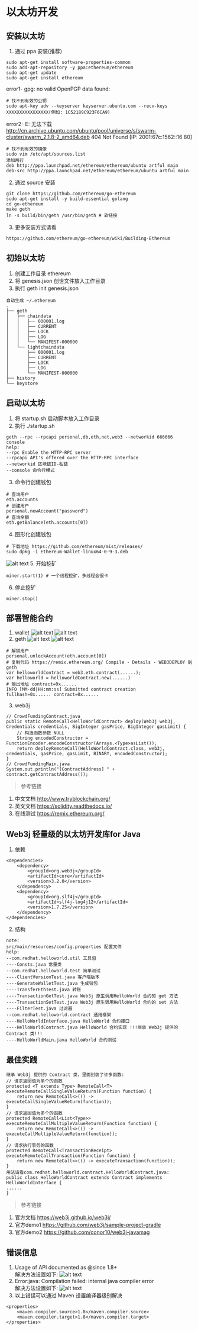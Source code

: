 # 以太坊开发

## 安装以太坊
1. 通过 ppa 安装(推荐)
```
sudo apt-get install software-properties-common
sudo add-apt-repository -y ppa:ethereum/ethereum
sudo apt-get update
sudo apt-get install ethereum
```
error1- gpg: no valid OpenPGP data found:  
```
# 找不到有效的公钥
sudo apt-key adv --keyserver keyserver.ubuntu.com --recv-keys XXXXXXXXXXXXXXXX(例如: 1C52189C923F6CA9)
```
error2- E: 无法下载 http://cn.archive.ubuntu.com/ubuntu/pool/universe/s/swarm-cluster/swarm_2.1.8-2_amd64.deb  404  Not Found [IP: 2001:67c:1562::16 80]
  ```
# 找不到有效的镜像
sudo vim /etc/apt/sources.list
添加两行
deb http://ppa.launchpad.net/ethereum/ethereum/ubuntu artful main
deb-src http://ppa.launchpad.net/ethereum/ethereum/ubuntu artful main
```
2. 通过 source 安装
```
git clone https://github.com/ethereum/go-ethereum
sudo apt-get install -y build-essential golang
cd go-ethereum
make geth
ln -s build/bin/geth /usr/bin/geth # 软链接
```
3. 更多安装方式请看
```
https://github.com/ethereum/go-ethereum/wiki/Building-Ethereum
```

## 初始以太坊
1. 创建工作目录 ethereum
2. 将 genesis.json 创世文件放入工作目录
2. 执行 geth init genesis.json
```
自动生成 ~/.ethereum
.
├── geth
│   ├── chaindata
│   │   ├── 000001.log
│   │   ├── CURRENT
│   │   ├── LOCK
│   │   ├── LOG
│   │   └── MANIFEST-000000
│   └── lightchaindata
│       ├── 000001.log
│       ├── CURRENT
│       ├── LOCK
│       ├── LOG
│       └── MANIFEST-000000
├── history
└── keystore
```

## 启动以太坊
1. 将 startup.sh 启动脚本放入工作目录
2. 执行 ./startup.sh
```
geth --rpc --rpcapi personal,db,eth,net,web3 --networkid 666666 console
help:
--rpc Enable the HTTP-RPC server
--rpcapi API's offered over the HTTP-RPC interface
--networkid 区块链ID-私链
--console 命令行模式
```
3. 命令行创建钱包
```
# 查询用户
eth.accounts
# 创建用户
personal.newAccount("password")
# 查询余额
eth.getBalance(eth.accounts[0])
```
4. 图形化创建钱包  
```
# 下载地址 https://github.com/ethereum/mist/releases/
sudo dpkg -i Ethereum-Wallet-linux64-0-9-3.deb
```
![alt text](docs/1.png "title")
5. 开始挖矿
```
miner.start(1) # 一个线程挖矿，多线程会很卡
```
6. 停止挖矿
```
miner.stop()
```

## 部署智能合约
1. wallet
![alt text](docs/2.png "title")
![alt text](docs/3.png "title")
2. geth
![alt text](docs/4.png "title")
![alt text](docs/5.png "title")
```
# 解锁用户
personal.unlockAccount(eth.account[0])
# 复制代码 https://remix.ethereum.org/ Compile - Details - WEB3DEPLOY 到 geth
var helloworldContract = web3.eth.contract(......);
var helloworld = helloworldContract.new(......)
# 输出地址 contract=0x......
INFO [MM-dd|HH:mm:ss] Submitted contract creation              fullhash=0x...... contract=0x......
```
3. web3j
``` com.redhat.helloworld.contract
// CrowdFundingContract.java
public static RemoteCall<HelloWorldContract> deploy(Web3j web3j, Credentials credentials, BigInteger gasPrice, BigInteger gasLimit) {
    // 构造函数参数 NULL
    String encodedConstructor = FunctionEncoder.encodeConstructor(Arrays.<Type>asList());
    return deployRemoteCall(HelloWorldContract.class, web3j, credentials, gasPrice, gasLimit, BINARY, encodedConstructor);
}
// CrowdFundingMain.java
System.out.println("[ContractAddress] " + contract.getContractAddress());
```
> 参考链接
  1. 中文文档 http://www.tryblockchain.org/
  2. 英文文档 https://solidity.readthedocs.io/
  3. 在线测试 https://remix.ethereum.org/

## Web3j 轻量级的以太坊开发库for Java
1. 依赖
```
<dependencies>
	<dependency>
		<groupId>org.web3j</groupId>
		<artifactId>core</artifactId>
		<version>3.2.0</version>
	</dependency>
	<dependency>
		<groupId>org.slf4j</groupId>
		<artifactId>slf4j-log4j12</artifactId>
		<version>1.7.25</version>
	</dependency>
</dependencies>
```
2. 结构
```
note:
src/main/resources/config.properties 配置文件
help:
--com.redhat.helloworld.util 工具包
----Consts.java 常量类
--com.redhat.helloworld.test 简单测试
----ClientVersionTest.java 客户端版本
----GenerateWalletTest.java 生成钱包
----TransferEthTest.java 转账
----TransactionGetTest.java Web3j 原生调用HelloWorld 合约的 get 方法
----TransactionSetTest.java Web3j 原生调用HelloWorld 合约的 set 方法
----FilterTest.java 过滤器
--com.redhat.helloworld.contract 通用框架
----HelloWorldInterface.java HelloWorld 合约接口
----HelloWorldContract.java HelloWorld 合约实现 !!!继承 Web3j 提供的 Contract 类!!!
----HelloWorldMain.java HelloWorld 合约测试
```

## 最佳实践
```
继承 Web3j 提供的 Contract 类，里面封装了许多函数:
// 请求返回值为单个的函数
protected <T extends Type> RemoteCall<T> executeRemoteCallSingleValueReturn(Function function) {
	return new RemoteCall<>(() -> executeCallSingleValueReturn(function));
}
// 请求返回值为多个的函数
protected RemoteCall<List<Type>> executeRemoteCallMultipleValueReturn(Function function) {
	return new RemoteCall<>(() -> executeCallMultipleValueReturn(function));
}
// 请求执行事务的函数
protected RemoteCall<TransactionReceipt> executeRemoteCallTransaction(Function function) {
	return new RemoteCall<>(() -> executeTransaction(function));
}
用法请看com.redhat.helloworld.contract.HelloWorldContract.java:
public class HelloWorldContract extends Contract implements HelloWorldInterface {
......
}
```
> 参考链接
  1. 官方文档 https://web3j.github.io/web3j/
  2. 官方demo1 https://github.com/web3j/sample-project-gradle
  3. 官方demo2 https://github.com/conor10/web3j-javamag

## 错误信息
1. Usage of API documented as @since 1.8+  
解决方法设置如下:
![alt text](docs/6.png "title")
2. Error:java: Compilation failed: internal java compiler error  
解决方法设置如下:
![alt text](docs/7.png "title")
3. 以上错误可以通过 Maven 设置编译器级别解决
```
<properties>
	<maven.compiler.source>1.8</maven.compiler.source>
	<maven.compiler.target>1.8</maven.compiler.target>
</properties>
```
